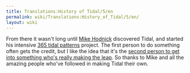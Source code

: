 ```yaml
---
title: Translations:History of Tidal/5/en
permalink: wiki/Translations:History_of_Tidal/5/en/
layout: wiki
---
```


From there it wasn't long until [Mike Hodnick](http://kindohm.com/)
discovered Tidal, and started his intensive [365 tidal
patterns](http://blog.kindohm.com/2014/09/14/365-tidal-patterns-finished)
project. The first person to do something often gets the credit, but I
like the idea that it's the [second person to get into something who's
really making the leap](https://www.youtube.com/watch?v=fW8amMCVAJQ). So
thanks to Mike and all the amazing people who've followed in making
Tidal their own.
